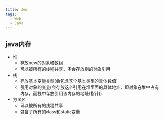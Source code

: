 ```yaml
---
title: Jvm
tags:
  - Web
  - Java
---
```


## java内存

- 堆
  - 存放new的对象和数组
  - 可以被所有的线程共享，不会存放别的对象引用
- 栈
  - 存放基本变量类型(会包含这个基本类型的具体数值)
  - 引用对象的变量(会存放这个引用在堆里面的具体地址，即对象在堆中占有内存，而栈中存放引用该内存的地址(指针))
- 方法区
  - 可以被所有的线程共享
  - 包含了所有的class和static变量 



